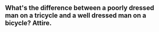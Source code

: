 ## What's the difference between a poorly dressed man on a tricycle and a well dressed man on a bicycle? Attire.